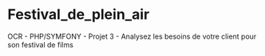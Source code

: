 # Festival_de_plein_air
OCR - PHP/SYMFONY - Projet 3 - Analysez les besoins de votre client pour son festival de films
